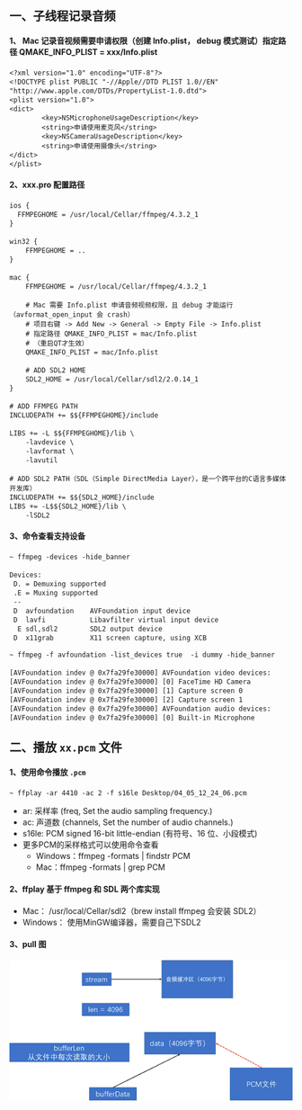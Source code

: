 
## 一、子线程记录音频

#### 1、 Mac 记录音视频需要申请权限（创建 Info.plist， debug 模式测试）指定路径 QMAKE_INFO_PLIST = xxx/Info.plist
```Objc
<?xml version="1.0" encoding="UTF-8"?>
<!DOCTYPE plist PUBLIC "-//Apple//DTD PLIST 1.0//EN" "http://www.apple.com/DTDs/PropertyList-1.0.dtd">
<plist version="1.0">
<dict>
        <key>NSMicrophoneUsageDescription</key>
        <string>申请使用麦克风</string>
        <key>NSCameraUsageDescription</key>
        <string>申请使用摄像头</string>
</dict>
</plist>
```
#### 2、xxx.pro 配置路径
```
ios {
  FFMPEGHOME = /usr/local/Cellar/ffmpeg/4.3.2_1
}

win32 {
    FFMPEGHOME = ..
}

mac {
    FFMPEGHOME = /usr/local/Cellar/ffmpeg/4.3.2_1

    # Mac 需要 Info.plist 申请音频视频权限，且 debug 才能运行 （avformat_open_input 会 crash）
    # 项目右键 -> Add New -> General -> Empty File -> Info.plist
    # 指定路径 QMAKE_INFO_PLIST = mac/Info.plist
    # （重启QT才生效）
    QMAKE_INFO_PLIST = mac/Info.plist

	# ADD SDL2 HOME
    SDL2_HOME = /usr/local/Cellar/sdl2/2.0.14_1
}

# ADD FFMPEG PATH
INCLUDEPATH += $${FFMPEGHOME}/include

LIBS += -L $${FFMPEGHOME}/lib \
    -lavdevice \
    -lavformat \
    -lavutil

# ADD SDL2 PATH（SDL（Simple DirectMedia Layer），是一个跨平台的C语言多媒体开发库）
INCLUDEPATH += $${SDL2_HOME}/include
LIBS += -L$${SDL2_HOME}/lib \
    -lSDL2
```

#### 3、命令查看支持设备
```shell
~ ffmpeg -devices -hide_banner

Devices:
 D. = Demuxing supported
 .E = Muxing supported
 --
 D  avfoundation    AVFoundation input device
 D  lavfi           Libavfilter virtual input device
  E sdl,sdl2        SDL2 output device
 D  x11grab         X11 screen capture, using XCB
```

```shell
~ ffmpeg -f avfoundation -list_devices true  -i dummy -hide_banner

[AVFoundation indev @ 0x7fa29fe30000] AVFoundation video devices:
[AVFoundation indev @ 0x7fa29fe30000] [0] FaceTime HD Camera
[AVFoundation indev @ 0x7fa29fe30000] [1] Capture screen 0
[AVFoundation indev @ 0x7fa29fe30000] [2] Capture screen 1
[AVFoundation indev @ 0x7fa29fe30000] AVFoundation audio devices:
[AVFoundation indev @ 0x7fa29fe30000] [0] Built-in Microphone
```
## 二、播放 `xx.pcm` 文件
#### 1、使用命令播放 `.pcm`
```shell
~ ffplay -ar 4410 -ac 2 -f s16le Desktop/04_05_12_24_06.pcm
```

- ar: 采样率 (freq, Set the audio sampling frequency.)
- ac: 声道数 (channels, Set the number of audio channels.)
- s16le: PCM signed 16-bit little-endian (有符号、16 位、小段模式)
- 更多PCM的采样格式可以使用命令查看
	- Windows：ffmpeg -formats | findstr PCM
	- Mac：ffmpeg -formats | grep PCM

#### 2、ffplay  基于 ffmpeg 和 SDL 两个库实现
- Mac： /usr/local/Cellar/sdl2（brew install ffmpeg 会安装 SDL2）
- Windows： 使用MinGW编译器，需要自己下SDL2

#### 3、pull 图
![](Source/播放pcm音频.png)
